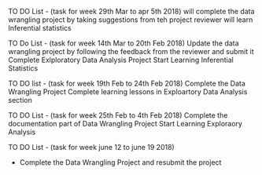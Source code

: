 TO DO List - (task for week 29th Mar to apr 5th 2018)
will complete the data wrangling project by taking suggestions from teh project reviewer
will learn Inferential statistics

TO Do List - (task for week 14th Mar to 20th Feb 2018)
Update the data wrangling project by following the feedback from the reviewer and submit it
Complete Exlploratory Data Analysis Project
Start Learning Inferential Statistics

TO DO list - (task for week 19th Feb to 24th Feb 2018)
Complete the Data Wrangling Project
Complete learning lessons in Exploartory Data Analysis section 

TO DO List - (task for week 25th Feb to 4th Feb 2018)
Complete the documentation part of Data Wrangling Project
Start Learning Exploraory Analysis

TO DO List - (task for week june 12 to june 19 2018)
- Complete the Data Wrangling Project and resubmit the project
